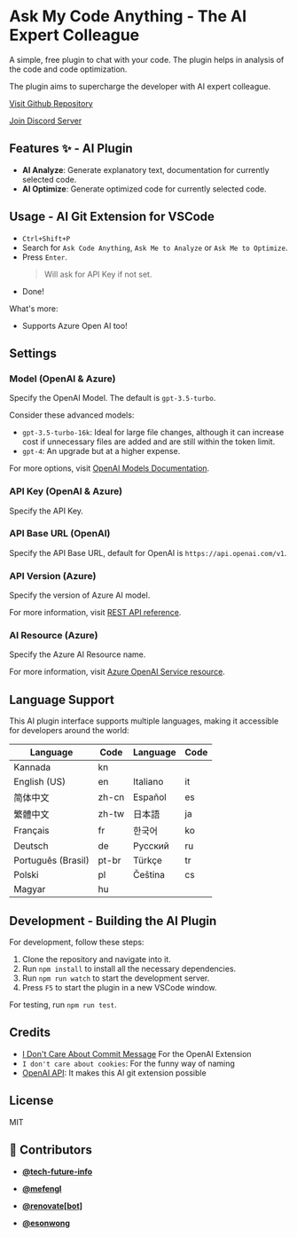 <!-- DO NOT REMOVE - contributor_list:data:start:["tech-future-info", "mefengl", "renovate[bot]", "esonwong"]:end -->
# Ask My Code Anything - The AI Expert Colleague

A simple, free plugin to chat with your code. The plugin helps in analysis of the code and code optimization.

The plugin aims to supercharge the developer with AI expert colleague.

[Visit Github Repository](https://github.com/tech-future-info/vscode-extension-ama.git)

[Join Discord Server](https://discord.gg/hUBzGhdC)

## Features ✨ - AI  Plugin

- **AI Analyze**: Generate explanatory text, documentation for currently selected code.
- **AI Optimize**: Generate optimized code for currently selected code.

## Usage - AI Git Extension for VSCode

- `Ctrl+Shift+P`
- Search for `Ask Code Anything`, `Ask Me to Analyze` or `Ask Me to Optimize`.
- Press `Enter`.
  > Will ask for API Key if not set.
- Done!

What's more:

- Supports Azure Open AI too!

## Settings    

### Model (OpenAI & Azure)

Specify the OpenAI Model. The default is `gpt-3.5-turbo`.

Consider these advanced models:

- `gpt-3.5-turbo-16k`: Ideal for large file changes, although it can increase cost if unnecessary files are added and are still within the token limit.
- `gpt-4`: An upgrade but at a higher expense.

For more options, visit [OpenAI Models Documentation](https://platform.openai.com/docs/models).


### API Key (OpenAI & Azure)

Specify the API Key.

### API Base URL (OpenAI)

Specify the API Base URL, default for OpenAI is `https://api.openai.com/v1`.

### API Version (Azure)

Specify the version of Azure AI model.

For more information, visit [REST API reference](https://learn.microsoft.com/en-us/azure/ai-services/openai/reference#rest-api-versioning).


### AI Resource (Azure)

Specify the Azure AI Resource name.

For more information, visit [Azure OpenAI Service resource](https://learn.microsoft.com/en-us/azure/ai-services/openai/how-to/create-resource?pivots=web-portal#create-a-resource).


## Language Support

This AI  plugin interface supports multiple languages, making it accessible for developers around the world:

| Language            | Code   | Language            | Code   |
| ------------------- | ------ | ------------------- | ------ |
| Kannada             | kn     |                    |      |
| English (US)        | en     | Italiano            | it     |
| 简体中文             | zh-cn  | Español             | es     |
| 繁體中文             | zh-tw  | 日本語               | ja     |
| Français            | fr     | 한국어               | ko     |
| Deutsch             | de     | Русский             | ru     |
| Português (Brasil)  | pt-br  | Türkçe              | tr     |
| Polski              | pl     | Čeština             | cs     |
| Magyar              | hu     |                     |        |

## Development - Building the AI  Plugin

For development, follow these steps:

1. Clone the repository and navigate into it.
2. Run `npm install` to install all the necessary dependencies.
3. Run `npm run watch` to start the development server.
4. Press `F5` to start the plugin in a new VSCode window.

For testing, run `npm run test`.

## Credits
- [I Don't Care About Commit Message](https://github.com/mefengl/vscode-i-dont-care-about-commit-message) For the OpenAI Extension 
- `I don't care about cookies`: For the funny way of naming
- [OpenAI API](https://platform.openai.com/docs/api-reference/chat): It makes this AI git extension possible

## License

MIT

<!-- prettier-ignore-start -->
<!-- DO NOT REMOVE - contributor_list:start -->
## 👥 Contributors

- **[@tech-future-info](https://github.com/tech-future-info)**

- **[@mefengl](https://github.com/mefengl)**

- **[@renovate[bot]](https://github.com/apps/renovate)**

- **[@esonwong](https://github.com/esonwong)**

<!-- DO NOT REMOVE - contributor_list:end -->
<!-- prettier-ignore-end -->